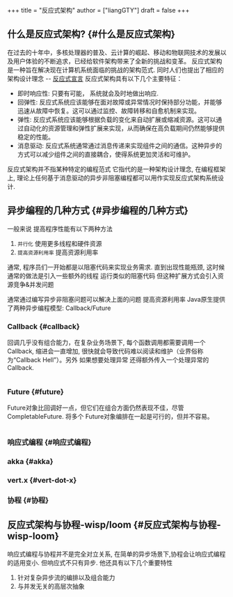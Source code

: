 +++
title = "反应式架构"
author = ["liangGTY"]
draft = false
+++

## 什么是反应式架构? {#什么是反应式架构}

在过去的十年中，多核处理器的普及、云计算的崛起、移动和物联网技术的发展以及用户体验的不断追求，已经给软件架构带来了全新的挑战和变革。
反应式架构是一种旨在解决现在计算机系统面临的挑战的架构范式. 同时人们也提出了相应的架构设计理念 -- [反应式宣言](https://www.reactivemanifesto.org/zh-CN)
反应式架构具有以下几个主要特征：

-   即时响应性: 只要有可能， 系统就会及时地做出响应.
-   回弹性: 反应式系统应该能够在面对故障或异常情况时保持部分功能，并能够迅速从故障中恢复。这可以通过监控、故障转移和自愈机制来实现。
-   弹性: 反应式系统应该能够根据负载的变化来自动扩展或缩减资源。这可以通过自动化的资源管理和弹性扩展来实现，从而确保在高负载期间仍然能够提供稳定的性能。
-   消息驱动: 反应式系统通常通过消息传递来实现组件之间的通信。这种异步的方式可以减少组件之间的直接耦合，使得系统更加灵活和可维护。

反应式架构并不指某种特定的编程范式 它指代的是一种架构设计理念, 在编程框架上, 理论上任何基于消息驱动的异步非阻塞编程都可以用作实现反应式架构系统设计.


## 异步编程的几种方式 {#异步编程的几种方式}

一般来说 提高程序性能有以下两种方法

1.  `并行化` 使用更多线程和硬件资源
2.  `提高资源利用率` 提高资源利用率

通常, 程序员们一开始都是以阻塞代码来实现业务需求. 直到出现性能瓶颈, 这时候 通常的做法是引入一些额外的线程 运行类似的阻塞代码 但这种扩展方式会引入资源竞争&amp;并发问题

通常通过编写异步非阻塞问题可以解决上面的问题 提高资源利用率 Java原生提供了两种异步编程模型: Callback/Future


### Callback {#callback}

回调几乎没有组合能力，在复杂业务场景下, 每个函数调用都需要调用一个Callback, 缩进会一直增加, 很快就会导致代码难以阅读和维护（业界俗称为“Callback Hell”）。另外 如果想要处理异常 还得额外传入一个处理异常的Callback.

```java

```


### Future {#future}

Future对象比回调好一点，但它们在组合方面仍然表现不佳，尽管CompletableFuture. 将多个 Future对象编排在一起是可行的，但并不容易。

```java

```


### 响应式编程 {#响应式编程}


### akka {#akka}


### vert.x {#vert-dot-x}


### 协程 {#协程}


## 反应式架构与协程-wisp/loom {#反应式架构与协程-wisp-loom}

响应式编程与协程并不是完全对立关系, 在简单的异步场景下,协程会让响应式编程的适用变小. 但响应式不只有异步. 他还具有以下几个重要特性

1.  针对复杂异步流的编排以及组合能力
2.  与并发无关的高层次抽象
